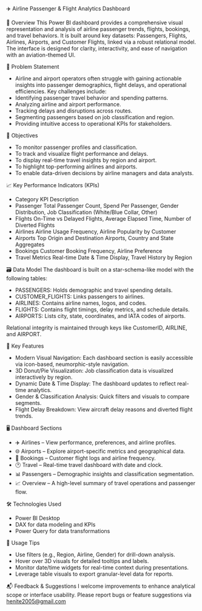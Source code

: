 ✈️ Airline Passenger & Flight Analytics Dashboard

📌 Overview
This Power BI dashboard provides a comprehensive visual representation and analysis of airline passenger trends, flights, bookings, and travel behaviors. It is built around key datasets: Passengers, Flights, Airlines, Airports, and Customer Flights, linked via a robust relational model. The interface is designed for clarity, interactivity, and ease of navigation with an aviation-themed UI.

🧩 Problem Statement
- Airline and airport operators often struggle with gaining actionable insights into passenger demographics, flight delays, and operational efficiencies. Key challenges include:
- Identifying passenger travel behavior and spending patterns.
- Analyzing airline and airport performance.
- Tracking delays and disruptions across routes.
- Segmenting passengers based on job classification and region.
- Providing intuitive access to operational KPIs for stakeholders.

🎯 Objectives
- To monitor passenger profiles and classification.
- To track and visualize flight performance and delays.
- To display real-time travel insights by region and airport.
- To highlight top-performing airlines and airports.
- To enable data-driven decisions by airline managers and data analysts.

📈 Key Performance Indicators (KPIs)
- Category	KPI Description
- Passenger	Total Passenger Count, Spend Per Passenger, Gender Distribution, Job Classification (White/Blue Collar, Other)
- Flights	On-Time vs Delayed Flights, Average Elapsed Time, Number of Diverted Flights
- Airlines	Airline Usage Frequency, Airline Popularity by Customer
- Airports	Top Origin and Destination Airports, Country and State Aggregates
- Bookings	Customer Booking Frequency, Airline Preference
- Travel Metrics	Real-time Date & Time Display, Travel History by Region

🗃️ Data Model
The dashboard is built on a star-schema-like model with the following tables:
- PASSENGERS: Holds demographic and travel spending details.
- CUSTOMER_FLIGHTS: Links passengers to airlines.
- AIRLINES: Contains airline names, logos, and codes.
- FLIGHTS: Contains flight timings, delay metrics, and schedule details.
- AIRPORTS: Lists city, state, coordinates, and IATA codes of airports.

Relational integrity is maintained through keys like CustomerID, AIRLINE, and AIRPORT.

🧠 Key Features
- Modern Visual Navigation: Each dashboard section is easily accessible via icon-based, neumorphic-style navigation.
- 3D Donut/Pie Visualization: Job classification data is visualized interactively by region.
- Dynamic Date & Time Display: The dashboard updates to reflect real-time analytics.
- Gender & Classification Analysis: Quick filters and visuals to compare segments.
- Flight Delay Breakdown: View aircraft delay reasons and diverted flight trends.

🖥️ Dashboard Sections
- ✈️ Airlines – View performance, preferences, and airline profiles.
- 🌐 Airports – Explore airport-specific metrics and geographical data.
- 📖 Bookings – Customer flight logs and airline frequency.
- 🕐 Travel – Real-time travel dashboard with date and clock.
- 📊 Passengers – Demographic insights and classification segmentation.
- 📈 Overview – A high-level summary of travel operations and passenger flow.

🛠️ Technologies Used
- Power BI Desktop
- DAX for data modeling and KPIs
- Power Query for data transformations

🧩 Usage Tips
- Use filters (e.g., Region, Airline, Gender) for drill-down analysis.
- Hover over 3D visuals for detailed tooltips and labels.
- Monitor date/time widgets for real-time context during presentations.
- Leverage table visuals to export granular-level data for reports.

📬 Feedback & Suggestions
I welcome improvements to enhance analytical scope or interface usability. 
Please report bugs or feature suggestions via henite2005@gmail.com
